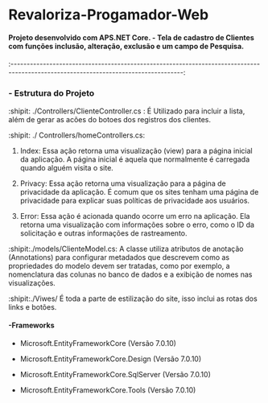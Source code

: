 <h1>Revaloriza-Progamador-Web</h1>

<h4> Projeto desenvolvido com APS.NET Core. - Tela de cadastro de Clientes com funções inclusão, alteração, exclusão e um campo de Pesquisa.</h4>:-----------------------------------------------------------------------------------------------------------------------------------:
<h3>- Estrutura do Projeto</h3>
:shipit: ./Controllers/ClienteController.cs : É Utilizado para incluir a lista, além de gerar as acões do botoes dos registros dos clientes.

:shipit: ./ Controllers/homeControllers.cs:
1. Index: Essa ação retorna uma visualização (view) para a página inicial da aplicação. A página inicial é aquela que normalmente é carregada quando alguém visita o site.

2. Privacy: Essa ação retorna uma visualização para a página de privacidade da aplicação. É comum que os sites tenham uma página de privacidade para explicar suas políticas de privacidade aos usuários.

3. Error: Essa ação é acionada quando ocorre um erro na aplicação. Ela retorna uma visualização com informações sobre o erro, como o ID da solicitação e outras informações de rastreamento.

:shipit:./models/ClienteModel.cs: A classe utiliza atributos de anotação (Annotations) para configurar metadados que descrevem como as propriedades do modelo devem ser tratadas, como por exemplo, a nomenclatura das colunas no banco de dados e a exibição de nomes nas visualizações.

:shipit:./Viwes/ É toda a parte de estilização do site, isso inclui as rotas dos links e botões.




<h4>-Frameworks </h4>

- Microsoft.EntityFrameworkCore (Versão 7.0.10)

- Microsoft.EntityFrameworkCore.Design (Versão 7.0.10)

- Microsoft.EntityFrameworkCore.SqlServer (Versão 7.0.10)

- Microsoft.EntityFrameworkCore.Tools (Versão 7.0.10)
